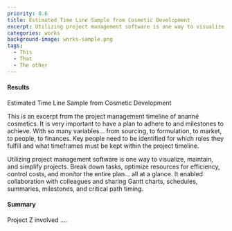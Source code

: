```yaml
---
priority: 0.6
title: Estimated Time Line Sample from Cosmetic Development
excerpt: Utilizing project management software is one way to visualize, maintain, and simplify projects
categories: works
background-image: works-sample.png
tags:
  - This
  - That
  - The other
---
```


#### Results
Estimated Time Line Sample from Cosmetic Development

This is an excerpt from the project management timeline of ananné cosmetics. It is very important to have a plan to adhere to and milestones to achieve. With so many variables… from sourcing, to formulation, to market, to people, to finances. Key people need to be identified for which roles they fulfill and what timeframes must be kept within the project timeline.

Utilizing project management software is one way to visualize, maintain, and simplify projects. Break down tasks, optimize resources for efficiency, control costs, and monitor the entire plan… all at a glance. It enabled collaboration with colleagues and sharing Gantt charts, schedules, summaries, milestones, and critical path timing.
#### Summary

Project Z involved ....
